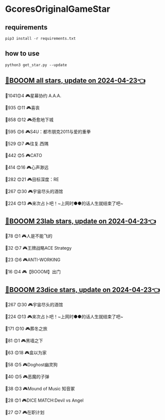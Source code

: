 # GcoresOriginalGameStar

## requirements
```
pip3 install -r requirements.txt
```

## how to use
```
python3 get_star.py --update
```

## [🔗BOOOM all stars, update on 2024-04-23👈](https://raw.githack.com/sichaozhang1112/GcoresOriginalGameStar/main/all.html) 
🌟1041😊4   🎮星幕协约 A.A.A.        

🌟935 😊11  🎮喜丧                 

🌟858 😊12  🎮奇愈地下城              

🌟595 😊6   🎮S4U：都市朋克2011与爱的重拳  

🌟529 😊7   🎮往复.西隅              

🌟442 😊5   🎮CATO               

🌟414 😊16  🎮心声渺远               

🌟282 😊21  🎮目标深度：RE            

🌟267 😊30  🎮宇宙尽头的酒馆            

🌟224 😊13  🎮来次占卜吧！~上网时●●的话人生就结束了吧~

## [🔗BOOOM 23lab stars, update on 2024-04-23👈](https://raw.githack.com/sichaozhang1112/GcoresOriginalGameStar/main/23lab.html) 
🌟78  😊1   🎮人是不能飞的             

🌟32  😊7   🎮王牌战略ACE Strategy   

🌟23  😊6   🎮ANTI-WORKING       

🌟16  😊4   🎮【BOOOM】出门          

## [🔗BOOOM 23dice stars, update on 2024-04-23👈](https://raw.githack.com/sichaozhang1112/GcoresOriginalGameStar/main/23dice.html) 
🌟267 😊30  🎮宇宙尽头的酒馆            

🌟224 😊13  🎮来次占卜吧！~上网时●●的话人生就结束了吧~

🌟171 😊10  🎮葬冬之旅               

🌟81  😊1   🎮黑墙之下               

🌟63  😊18  🎮盒以为家               

🌟58  😊5   🎮Doghost幽灵狗         

🌟40  😊5   🎮恶魔的子弹              

🌟38  😊3   🎮Mound of Music 知音冢 

🌟28  😊1   🎮DICE MATCH:Devil vs Angel

🌟27  😊7   🎮在职计划               


